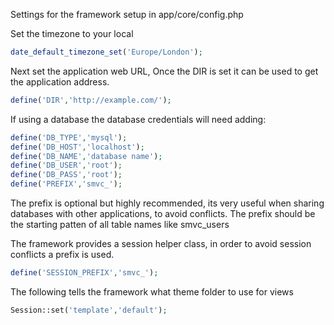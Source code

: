 Settings for the framework setup in app/core/config.php

Set the timezone to your local
```php
date_default_timezone_set('Europe/London');
```

Next set the application web URL, Once the DIR is set it can be used to get the application address.
```php
define('DIR','http://example.com/');
```

If using a database the database credentials will need adding:
```php
define('DB_TYPE','mysql');
define('DB_HOST','localhost');
define('DB_NAME','database name');
define('DB_USER','root');
define('DB_PASS','root');
define('PREFIX','smvc_');
```

The prefix is optional but highly recommended, its very useful when sharing databases with other applications, to avoid conflicts. The prefix should be the starting patten of all table names like smvc_users

The framework provides a session helper class, in order to avoid session conflicts a prefix is used.
```php
define('SESSION_PREFIX','smvc_');
```

The following tells the framework what theme folder to use for views

```php
Session::set('template','default');
```
